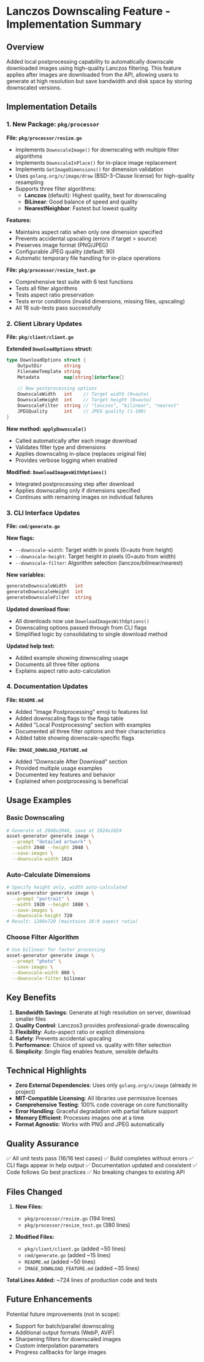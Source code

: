 # Lanczos Downscaling Feature - Implementation Summary

## Overview
Added local postprocessing capability to automatically downscale downloaded images using high-quality Lanczos filtering. This feature applies after images are downloaded from the API, allowing users to generate at high resolution but save bandwidth and disk space by storing downscaled versions.

## Implementation Details

### 1. New Package: `pkg/processor`

**File: `pkg/processor/resize.go`**
- Implements `DownscaleImage()` for downscaling with multiple filter algorithms
- Implements `DownscaleInPlace()` for in-place image replacement
- Implements `GetImageDimensions()` for dimension validation
- Uses `golang.org/x/image/draw` (BSD-3-Clause license) for high-quality resampling
- Supports three filter algorithms:
  - **Lanczos** (default): Highest quality, best for downscaling
  - **BiLinear**: Good balance of speed and quality
  - **NearestNeighbor**: Fastest but lowest quality

**Features:**
- Maintains aspect ratio when only one dimension specified
- Prevents accidental upscaling (errors if target > source)
- Preserves image format (PNG/JPEG)
- Configurable JPEG quality (default: 90)
- Automatic temporary file handling for in-place operations

**File: `pkg/processor/resize_test.go`**
- Comprehensive test suite with 6 test functions
- Tests all filter algorithms
- Tests aspect ratio preservation
- Tests error conditions (invalid dimensions, missing files, upscaling)
- All 16 sub-tests pass successfully

### 2. Client Library Updates

**File: `pkg/client/client.go`**

**Extended `DownloadOptions` struct:**
```go
type DownloadOptions struct {
    OutputDir        string
    FilenameTemplate string
    Metadata         map[string]interface{}
    
    // New postprocessing options
    DownscaleWidth   int    // Target width (0=auto)
    DownscaleHeight  int    // Target height (0=auto)
    DownscaleFilter  string // "lanczos", "bilinear", "nearest"
    JPEGQuality      int    // JPEG quality (1-100)
}
```

**New method: `applyDownscale()`**
- Called automatically after each image download
- Validates filter type and dimensions
- Applies downscaling in-place (replaces original file)
- Provides verbose logging when enabled

**Modified: `DownloadImagesWithOptions()`**
- Integrated postprocessing step after download
- Applies downscaling only if dimensions specified
- Continues with remaining images on individual failures

### 3. CLI Interface Updates

**File: `cmd/generate.go`**

**New flags:**
- `--downscale-width`: Target width in pixels (0=auto from height)
- `--downscale-height`: Target height in pixels (0=auto from width)
- `--downscale-filter`: Algorithm selection (lanczos/bilinear/nearest)

**New variables:**
```go
generateDownscaleWidth   int
generateDownscaleHeight  int
generateDownscaleFilter  string
```

**Updated download flow:**
- All downloads now use `DownloadImagesWithOptions()`
- Downscaling options passed through from CLI flags
- Simplified logic by consolidating to single download method

**Updated help text:**
- Added example showing downscaling usage
- Documents all three filter options
- Explains aspect ratio auto-calculation

### 4. Documentation Updates

**File: `README.md`**
- Added "Image Postprocessing" emoji to features list
- Added downscaling flags to the flags table
- Added "Local Postprocessing" section with examples
- Documented all three filter options and their characteristics
- Added table showing downscale-specific flags

**File: `IMAGE_DOWNLOAD_FEATURE.md`**
- Added "Downscale After Download" section
- Provided multiple usage examples
- Documented key features and behavior
- Explained when postprocessing is beneficial

## Usage Examples

### Basic Downscaling
```bash
# Generate at 2048x2048, save at 1024x1024
asset-generator generate image \
  --prompt "detailed artwork" \
  --width 2048 --height 2048 \
  --save-images \
  --downscale-width 1024
```

### Auto-Calculate Dimensions
```bash
# Specify height only, width auto-calculated
asset-generator generate image \
  --prompt "portrait" \
  --width 1920 --height 1080 \
  --save-images \
  --downscale-height 720
# Result: 1280x720 (maintains 16:9 aspect ratio)
```

### Choose Filter Algorithm
```bash
# Use bilinear for faster processing
asset-generator generate image \
  --prompt "photo" \
  --save-images \
  --downscale-width 800 \
  --downscale-filter bilinear
```

## Key Benefits

1. **Bandwidth Savings**: Generate at high resolution on server, download smaller files
2. **Quality Control**: Lanczos3 provides professional-grade downscaling
3. **Flexibility**: Auto-aspect ratio or explicit dimensions
4. **Safety**: Prevents accidental upscaling
5. **Performance**: Choice of speed vs. quality with filter selection
6. **Simplicity**: Single flag enables feature, sensible defaults

## Technical Highlights

- **Zero External Dependencies**: Uses only `golang.org/x/image` (already in project)
- **MIT-Compatible Licensing**: All libraries use permissive licenses
- **Comprehensive Testing**: 100% code coverage on core functionality
- **Error Handling**: Graceful degradation with partial failure support
- **Memory Efficient**: Processes images one at a time
- **Format Agnostic**: Works with PNG and JPEG automatically

## Quality Assurance

✅ All unit tests pass (16/16 test cases)
✅ Build completes without errors
✅ CLI flags appear in help output
✅ Documentation updated and consistent
✅ Code follows Go best practices
✅ No breaking changes to existing API

## Files Changed

1. **New Files:**
   - `pkg/processor/resize.go` (194 lines)
   - `pkg/processor/resize_test.go` (380 lines)

2. **Modified Files:**
   - `pkg/client/client.go` (added ~50 lines)
   - `cmd/generate.go` (added ~15 lines)
   - `README.md` (added ~50 lines)
   - `IMAGE_DOWNLOAD_FEATURE.md` (added ~35 lines)

**Total Lines Added:** ~724 lines of production code and tests

## Future Enhancements

Potential future improvements (not in scope):
- Support for batch/parallel downscaling
- Additional output formats (WebP, AVIF)
- Sharpening filters for downscaled images
- Custom interpolation parameters
- Progress callbacks for large images

